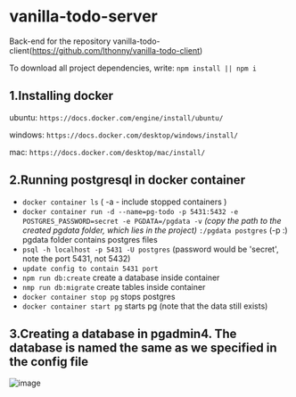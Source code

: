 # vanilla-todo-server
Back-end for the repository vanilla-todo-client(https://github.com/lthonny/vanilla-todo-client)

To download all project dependencies, write:
`npm install || npm i`

1.Installing docker
-------
ubuntu: `https://docs.docker.com/engine/install/ubuntu/`

windows: `https://docs.docker.com/desktop/windows/install/`

mac: `https://docs.docker.com/desktop/mac/install/`

2.Running postgresql in docker container
-------
- `docker container ls` ( -a - include stopped containers )
- `docker container run -d --name=pg-todo -p 5431:5432 -e POSTGRES_PASSWORD=secret -e PGDATA=/pgdata -v` _(copy the path to the created pgdata folder, which lies in the project)_ `:/pgdata postgres` (-p <host machine free port>:<container port>)
pgdata folder contains postgres files
- `psql -h localhost -p 5431 -U postgres` (password would be 'secret', note the port 5431, not 5432)
- `update config to contain 5431 port`
- `npm run db:create` create a database inside container 
- `nmp run db:migrate` create tables inside container
- `docker container stop pg` stops postgres
- `docker container start pg` starts pg (note that the data still exists)
  
3.Creating a database in pgadmin4. The database is named the same as we specified in the config file
-------
![image](https://user-images.githubusercontent.com/58366884/132207796-c3193cd4-9da3-4473-beb7-cd581ed880b4.png)

